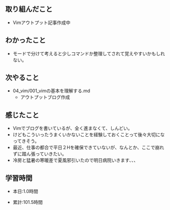 ## 取り組んだこと
- Vimアウトプット記事作成中

 
## わかったこと
- モードで分けて考えると少しコマンドか整理してされて覚えやすいかもしれない。

## 次やること
- 04_vim/001_vimの基本を理解する.md
    - アウトプットブログ作成
 

## 感じたこと
- Vimでブログを書いているが、全く進まなくて、しんどい。
- けどもこういったうまくいかないことを経験しておくことって後々大切になってきそう。
- 最近、仕事の都合で平日２Hを確保できていないが、なんとか、ここで崩れずに踏ん張っていきたい。
- 冷房と猛暑の寒暖差で夏風邪引いたので明日病院いきます、、、

## 学習時間
- 本日:1.0時間

- 累計:101.5時間
